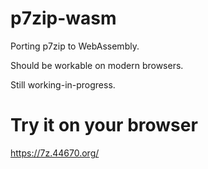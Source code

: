 # p7zip-wasm
Porting p7zip to WebAssembly.

Should be workable on modern browsers.

Still working-in-progress.

# Try it on your browser
https://7z.44670.org/